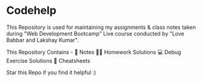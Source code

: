 # Codehelp
This Repository is used for maintaining my assignments & class notes taken during "Web Development Bootcamp" Live course conducted by "Love Babbar and Lakshay Kumar".

This Repository Contains - 
  📖 Notes
  🧑‍💻 Homework Solutions 
  💻 Debug Exercise Solutions 
  📄 Cheatsheets

Star this Repo if you find it helpful :)  
   
